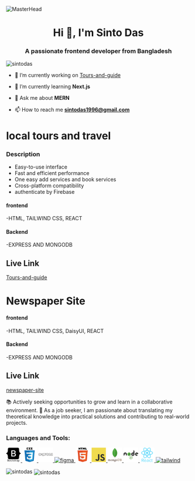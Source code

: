 ![MasterHead](https://1.bp.blogspot.com/-7A4WynwLsMw/XbBpCXG8fHI/AAAAAAAAMt4/uOa1bpLskYgrwGbllhSu2SDj_Mig8SXJQCLcBGAsYHQ/s1600/2000_600px.gif)

<h1 align="center">Hi 👋, I'm Sinto Das</h1>
<h3 align="center">A passionate frontend developer from Bangladesh</h3>

<p align="left"> <img src="https://komarev.com/ghpvc/?username=sintodas&label=Profile%20views&color=0e75b6&style=flat" alt="sintodas" /> </p>

- 🔭 I’m currently working on [Tours-and-guide](https://local-tours-and-guide-3eeda.web.app/)

- 🌱 I’m currently learning **Next.js**

- 💬 Ask me about **MERN**

- 📫 How to reach me **sintodas1996@gmail.com**

# local tours and travel

### Description
- Easy-to-use interface
- Fast and efficient performance
- One easy add services and book services
- Cross-platform compatibility
- authenticate by Firebase
#### frontend
-HTML, TAILWIND CSS, REACT
#### Backend
  -EXPRESS AND MONGODB



## Live Link

 [Tours-and-guide](https://local-tours-and-guide-3eeda.web.app/)


# Newspaper Site

#### frontend
-HTML, TAILWIND CSS, DaisyUI, REACT
#### Backend
  -EXPRESS AND MONGODB
## Live Link

 [newspaper-site](https://newspaper-site-1c881.web.app/)



📚 Actively seeking opportunities to grow and learn in a collaborative environment. 💼 As a job seeker, I am passionate about translating my theoretical knowledge into practical solutions and contributing to real-world projects.


<h3 align="left">Languages and Tools:</h3>
<p align="left"> <a href="https://getbootstrap.com" target="_blank" rel="noreferrer"> <img src="https://raw.githubusercontent.com/devicons/devicon/master/icons/bootstrap/bootstrap-plain-wordmark.svg" alt="bootstrap" width="40" height="40"/> </a> <a href="https://www.w3schools.com/css/" target="_blank" rel="noreferrer"> <img src="https://raw.githubusercontent.com/devicons/devicon/master/icons/css3/css3-original-wordmark.svg" alt="css3" width="40" height="40"/> </a> <a href="https://expressjs.com" target="_blank" rel="noreferrer"> <img src="https://raw.githubusercontent.com/devicons/devicon/master/icons/express/express-original-wordmark.svg" alt="express" width="40" height="40"/> </a> <a href="https://www.figma.com/" target="_blank" rel="noreferrer"> <img src="https://www.vectorlogo.zone/logos/figma/figma-icon.svg" alt="figma" width="40" height="40"/> </a> <a href="https://www.w3.org/html/" target="_blank" rel="noreferrer"> <img src="https://raw.githubusercontent.com/devicons/devicon/master/icons/html5/html5-original-wordmark.svg" alt="html5" width="40" height="40"/> </a> <a href="https://developer.mozilla.org/en-US/docs/Web/JavaScript" target="_blank" rel="noreferrer"> <img src="https://raw.githubusercontent.com/devicons/devicon/master/icons/javascript/javascript-original.svg" alt="javascript" width="40" height="40"/> </a> <a href="https://www.mongodb.com/" target="_blank" rel="noreferrer"> <img src="https://raw.githubusercontent.com/devicons/devicon/master/icons/mongodb/mongodb-original-wordmark.svg" alt="mongodb" width="40" height="40"/> </a> <a href="https://nodejs.org" target="_blank" rel="noreferrer"> <img src="https://raw.githubusercontent.com/devicons/devicon/master/icons/nodejs/nodejs-original-wordmark.svg" alt="nodejs" width="40" height="40"/> </a> <a href="https://reactjs.org/" target="_blank" rel="noreferrer"> <img src="https://raw.githubusercontent.com/devicons/devicon/master/icons/react/react-original-wordmark.svg" alt="react" width="40" height="40"/> </a> <a href="https://tailwindcss.com/" target="_blank" rel="noreferrer"> <img src="https://www.vectorlogo.zone/logos/tailwindcss/tailwindcss-icon.svg" alt="tailwind" width="40" height="40"/> </a> </p>

<p><img align="left" src="https://github-readme-stats.vercel.app/api/top-langs?username=sintodas&show_icons=true&locale=en&layout=compact" alt="sintodas" /></p>

<p>&nbsp;<img align="center" src="https://github-readme-stats.vercel.app/api?username=sintodas&show_icons=true&locale=en" alt="sintodas" /></p>
